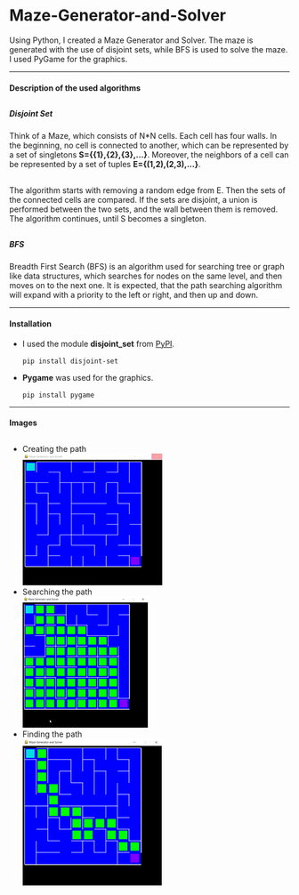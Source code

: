 # Maze-Generator-and-Solver
Using Python, I created a Maze Generator and Solver. The maze is generated with the use of disjoint sets, while BFS is used to solve the maze. I used PyGame for the graphics. 

---

#### **Description of the used algorithms**  
##
 ##### __Disjoint Set__ 
Think of a Maze, which consists of N*N cells. Each cell has four walls. In the beginning, no cell is connected to another, which can be represented by a set of singletons **S={{1},{2},{3},...}**. Moreover, the neighbors of a cell can be represented by a set of tuples **E={(1,2),(2,3),...}**.   
##
The algorithm starts with removing a random edge from E. Then the sets of the connected cells are compared. If the sets are disjoint, a union is performed between the two sets, and the wall between them is removed. The algorithm continues, until S becomes a singleton. 
##
 ##### __BFS__
Breadth First Search (BFS) is an algorithm used for searching tree or graph like data structures, which searches for nodes on the same level, and then moves on to the next one. It is expected, that the path searching algorithm will expand with a priority to the left or right, and then up and down. 


---
#### **Installation**

-  I used the module **disjoint_set** from [PyPI](https://pypi.org/project/disjoint-set/). 
 
       pip install disjoint-set


-  **Pygame** was used for the graphics. 
       
       pip install pygame

---
#### **Images**
##
- Creating the path  
![MazeGeneration](Images/MazeGeneration.png)
- Searching the path  
![SearchingPath](Images/SearchingPath.png)
- Finding the path  
![FoundPath](Images/FoundPath.png)



